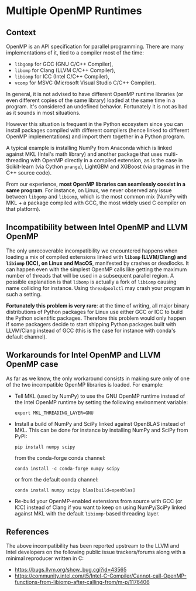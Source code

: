 # Multiple OpenMP Runtimes

## Context

OpenMP is an API specification for parallel programming. There are many
implementations of it, tied to a compiler most of the time:

-  `libgomp` for GCC (GNU C/C++ Compiler),
-  `libomp` for Clang (LLVM C/C++ Compiler),
-  `libiomp` for ICC (Intel C/C++ Compiler),
-  `vcomp` for MSVC (Microsoft Visual Studio C/C++ Compiler).

In general, it is not advised to have different OpenMP runtime libraries (or
even different copies of the same library) loaded at the same time in a
program. It's considered an undefined behavior. Fortunately it is not as bad as
it sounds in most situations.

However this situation is frequent in the Python ecosystem since you can
install packages compiled with different compilers (hence linked to different
OpenMP implementations) and import them together in a Python program.

A typical example is installing NumPy from Anaconda which is linked against MKL
(Intel's math library) and another package that uses multi-threading with OpenMP
directly in a compiled extension, as is the case in Scikit-learn (via Cython
`prange`), LightGBM and XGBoost (via pragmas in the C++ source code).

From our experience, **most OpenMP libraries can seamlessly coexist in a same
program**. For instance, on Linux, we never observed any issue between
`libgomp` and `libiomp`, which is the most common mix (NumPy with MKL + a
package compiled with GCC, the most widely used C compiler on that platform).

## Incompatibility between Intel OpenMP and LLVM OpenMP

The only unrecoverable incompatibility we encountered happens when loading a
mix of compiled extensions linked with **`libomp` (LLVM/Clang) and `libiomp`
(ICC), on Linux and MacOS**, manifested by crashes or deadlocks. It can happen
even with the simplest OpenMP calls like getting the maximum number of threads
that will be used in a subsequent parallel region. A possible explanation is that
`libomp` is actually a fork of `libiomp` causing name colliding for instance.
Using `threadpoolctl` may crash your program in such a setting.

**Fortunately this problem is very rare**: at the time of writing, all major
binary distributions of Python packages for Linux use either GCC or ICC to
build the Python scientific packages. Therefore this problem would only happen
if some packagers decide to start shipping Python packages built with
LLVM/Clang instead of GCC (this is the case for instance with conda's default channel).

## Workarounds for Intel OpenMP and LLVM OpenMP case

As far as we know, the only workaround consists in making sure only of one of
the two incompatible OpenMP libraries is loaded. For example:

- Tell MKL (used by NumPy) to use the GNU OpenMP runtime instead of the Intel
  OpenMP runtime by setting the following environment variable:

      export MKL_THREADING_LAYER=GNU

- Install a build of NumPy and SciPy linked against OpenBLAS instead of MKL.
  This can be done for instance by installing NumPy and SciPy from PyPI:

      pip install numpy scipy

  from the conda-forge conda channel:

      conda install -c conda-forge numpy scipy

  or from the default conda channel:

      conda install numpy scipy blas[build=openblas]

- Re-build your OpenMP-enabled extensions from source with GCC (or ICC) instead
  of Clang if you want to keep on using NumPy/SciPy linked against MKL with the
  default `libiomp`-based threading layer.

## References

The above incompatibility has been reported upstream to the LLVM and Intel
developers on the following public issue trackers/forums along with a minimal
reproducer written in C:

- https://bugs.llvm.org/show_bug.cgi?id=43565
- https://community.intel.com/t5/Intel-C-Compiler/Cannot-call-OpenMP-functions-from-libiomp-after-calling-from/m-p/1176406
